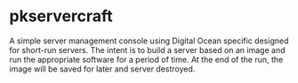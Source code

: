 # pkservercraft
A simple server management console using Digital Ocean specific designed for short-run servers.  The intent is to build a server based on an image and run the appropriate software for a period of time.  At the end of the run, the image will be saved for later and server destroyed.
